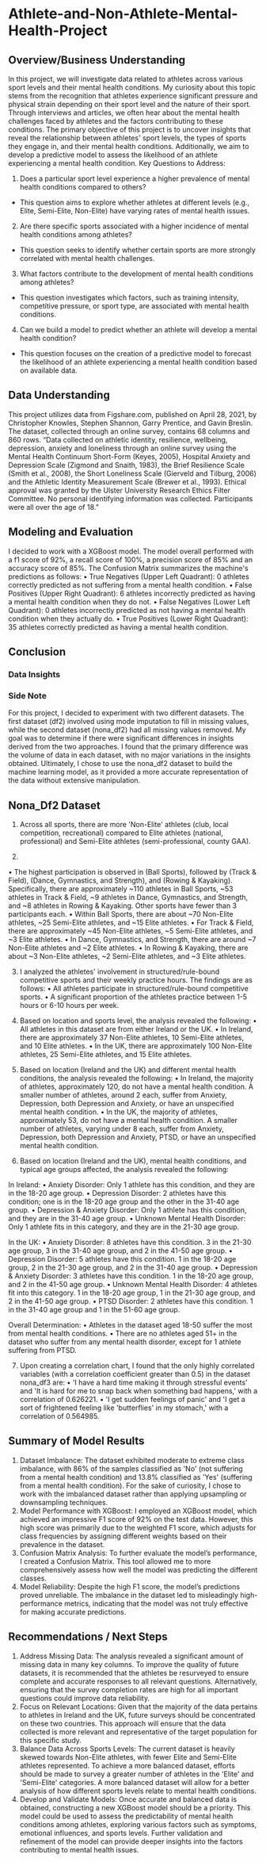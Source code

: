 # Athlete-and-Non-Athlete-Mental-Health-Project

## Overview/Business Understanding 
In this project, we will investigate data related to athletes across various sport levels and their mental health conditions. My curiosity about this topic stems from the recognition that athletes experience significant pressure and physical strain depending on their sport level and the nature of their sport. Through interviews and articles, we often hear about the mental health challenges faced by athletes and the factors contributing to these conditions. The primary objective of this project is to uncover insights that reveal the relationship between athletes' sport levels, the types of sports they engage in, and their mental health conditions. Additionally, we aim to develop a predictive model to assess the likelihood of an athlete experiencing a mental health condition. 
Key Questions to Address: 
1.	Does a particular sport level experience a higher prevalence of mental health conditions compared to others?
-	This question aims to explore whether athletes at different levels (e.g., Elite, Semi-Elite, Non-Elite) have varying rates of mental health issues.

2.	Are there specific sports associated with a higher incidence of mental health conditions among athletes?
-	This question seeks to identify whether certain sports are more strongly correlated with mental health challenges.

3.	What factors contribute to the development of mental health conditions among athletes?
-	This question investigates which factors, such as training intensity, competitive pressure, or sport type, are associated with mental health conditions.

4.	Can we build a model to predict whether an athlete will develop a mental health condition?
-	This question focuses on the creation of a predictive model to forecast the likelihood of an athlete experiencing a mental health condition based on available data.

## Data Understanding
This project utilizes data from Figshare.com, published on April 28, 2021, by Christopher Knowles, Stephen Shannon, Garry Prentice, and Gavin Breslin. The dataset, collected through an online survey, contains 68 columns and 860 rows.
“Data collected on athletic identity, resilience, wellbeing, depression, anxiety and loneliness through an online survey using the Mental Health Continuum Short-Form (Keyes, 2005), Hospital Anxiety and Depression Scale (Zigmond and Snaith, 1983), the Brief Resilience Scale (Smith et al., 2008), the Short Loneliness Scale (Gierveld and Tilburg, 2006) and the Athletic Identity Measurement Scale (Brewer et al., 1993). Ethical approval was granted by the Ulster University Research Ethics Filter Committee. No personal identifying information was collected. Participants were all over the age of 18.”

## Modeling and Evaluation
I decided to work with a XGBoost model. The model overall performed with a f1 score of 92%, a recall score of 100%, a precision score of 85% and an accuracy score of 85%.
The Confusion Matrix summarizes the machine's predictions as follows:
•	True Negatives (Upper Left Quadrant): 0 athletes correctly predicted as not suffering from a mental health condition.
•	False Positives (Upper Right Quadrant): 6 athletes incorrectly predicted as having a mental health condition when they do not.
•	False Negatives (Lower Left Quadrant): 0 athletes incorrectly predicted as not having a mental health condition when they actually do.
•	True Positives (Lower Right Quadrant): 35 athletes correctly predicted as having a mental health condition.

## Conclusion
### Data Insights
### Side Note

For this project, I decided to experiment with two different datasets. The first dataset (df2) involved using mode imputation to fill in missing values, while the second dataset (nona_df2) had all missing values removed. My goal was to determine if there were significant differences in insights derived from the two approaches. I found that the primary difference was the volume of data in each dataset, with no major variations in the insights obtained. Ultimately, I chose to use the nona_df2 dataset to build the machine learning model, as it provided a more accurate representation of the data without extensive manipulation.

## Nona_Df2 Dataset

1.	Across all sports, there are more 'Non-Elite' athletes (club, local competition, recreational) compared to Elite athletes (national, professional) and Semi-Elite athletes (semi-professional, county GAA).

2.	
•	The highest participation is observed in (Ball Sports), followed by (Track & Field), (Dance, Gymnastics, and Strength), and (Rowing & Kayaking). Specifically, there are approximately ~110 athletes in Ball Sports, ~53 athletes in Track & Field, ~9 athletes in Dance, Gymnastics, and Strength, and ~8 athletes in Rowing & Kayaking. Other sports have fewer than 3 participants each.
•	Within Ball Sports, there are about ~70 Non-Elite athletes, ~25 Semi-Elite athletes, and ~15 Elite athletes.
•	For Track & Field, there are approximately ~45 Non-Elite athletes, ~5 Semi-Elite athletes, and ~3 Elite athletes.
•	In Dance, Gymnastics, and Strength, there are around ~7 Non-Elite athletes and ~2 Elite athletes.
•	In Rowing & Kayaking, there are about ~3 Non-Elite athletes, ~2 Semi-Elite athletes, and ~3 Elite athletes.

3.	I analyzed the athletes' involvement in structured/rule-bound competitive sports and their weekly practice hours. The findings are as follows:
•	All athletes participate in structured/rule-bound competitive sports.
•	A significant proportion of the athletes practice between 1-5 hours or 6-10 hours per week.

4.	Based on location and sports level, the analysis revealed the following:
•	All athletes in this dataset are from either Ireland or the UK.
•	In Ireland, there are approximately 37 Non-Elite athletes, 10 Semi-Elite athletes, and 10 Elite athletes.
•	In the UK, there are approximately 100 Non-Elite athletes, 25 Semi-Elite athletes, and 15 Elite athletes.

5.	Based on location (Ireland and the UK) and different mental health conditions, the analysis revealed the following:
•	In Ireland, the majority of athletes, approximately 120, do not have a mental health condition. A smaller number of athletes, around 2 each, suffer from Anxiety, Depression, both Depression and Anxiety, or have an unspecified mental health condition.
•	In the UK, the majority of athletes, approximately 53, do not have a mental health condition. A smaller number of athletes, varying under 8 each, suffer from Anxiety, Depression, both Depression and Anxiety, PTSD, or have an unspecified mental health condition.

6.	Based on location (Ireland and the UK), mental health conditions, and typical age groups affected, the analysis revealed the following:

In Ireland:
•	Anxiety Disorder: Only 1 athlete has this condition, and they are in the 18-20 age group.
•	Depression Disorder: 2 athletes have this condition; one is in the 18-20 age group and the other in the 31-40 age group.
•	Depression & Anxiety Disorder: Only 1 athlete has this condition, and they are in the 31-40 age group.
•	Unknown Mental Health Disorder: Only 1 athlete fits in this category, and they are in the 21-30 age group.

In the UK:
•	Anxiety Disorder: 8 athletes have this condition. 3 in the 21-30 age group, 3 in the 31-40 age group, and 2 in the 41-50 age group.
•	Depression Disorder: 5 athletes have this condition. 1 in the 18-20 age group, 2 in the 21-30 age group, and 2 in the 31-40 age group.
•	Depression & Anxiety Disorder: 3 athletes have this condition. 1 in the 18-20 age group, and 2 in the 41-50 age group.
•	Unknown Mental Health Disorder: 4 athletes fit into this category. 1 in the 18-20 age group, 1 in the 21-30 age group, and 2 in the 41-50 age group.
•	PTSD Disorder: 2 athletes have this condition. 1 in the 31-40 age group and 1 in the 51-60 age group.

Overall Determination:
•	Athletes in the dataset aged 18-50 suffer the most from mental health conditions.
•	There are no athletes aged 51+ in the dataset who suffer from any mental health disorder, except for 1 athlete suffering from PTSD.

7.	Upon creating a correlation chart, I found that the only highly correlated variables (with a correlation coefficient greater than 0.5) in the dataset nona_df3 are:
•	'I have a hard time making it through stressful events' and 'It is hard for me to snap back when something bad happens,' with a correlation of 0.626221.
•	'I get sudden feelings of panic' and 'I get a sort of frightened feeling like 'butterflies' in my stomach,' with a correlation of 0.564985.

## Summary of Model Results

1.	Dataset Imbalance: The dataset exhibited moderate to extreme class imbalance, with 86% of the samples classified as 'No' (not suffering from a mental health condition) and 13.8% classified as 'Yes' (suffering from a mental health condition). For the sake of curiosity, I chose to work with the imbalanced dataset rather than applying upsampling or downsampling techniques.
2.	Model Performance with XGBoost: I employed an XGBoost model, which achieved an impressive F1 score of 92% on the test data. However, this high score was primarily due to the weighted F1 score, which adjusts for class frequencies by assigning different weights based on their prevalence in the dataset.
3.	Confusion Matrix Analysis: To further evaluate the model’s performance, I created a Confusion Matrix. This tool allowed me to more comprehensively assess how well the model was predicting the different classes.
4.	Model Reliability: Despite the high F1 score, the model’s predictions proved unreliable. The imbalance in the dataset led to misleadingly high-performance metrics, indicating that the model was not truly effective for making accurate predictions.

## Recommendations / Next Steps

1.	Address Missing Data: The analysis revealed a significant amount of missing data in many key columns. To improve the quality of future datasets, it is recommended that the athletes be resurveyed to ensure complete and accurate responses to all relevant questions. Alternatively, ensuring that the survey completion rates are high for all important questions could improve data reliability.
2.	Focus on Relevant Locations: Given that the majority of the data pertains to athletes in Ireland and the UK, future surveys should be concentrated on these two countries. This approach will ensure that the data collected is more relevant and representative of the target population for this specific study.
3.	Balance Data Across Sports Levels: The current dataset is heavily skewed towards Non-Elite athletes, with fewer Elite and Semi-Elite athletes represented. To achieve a more balanced dataset, efforts should be made to survey a greater number of athletes in the 'Elite' and 'Semi-Elite' categories. A more balanced dataset will allow for a better analysis of how different sports levels relate to mental health conditions.
4.	Develop and Validate Models: Once accurate and balanced data is obtained, constructing a new XGBoost model should be a priority. This model could be used to assess the predictability of mental health conditions among athletes, exploring various factors such as symptoms, emotional influences, and sports levels. Further validation and refinement of the model can provide deeper insights into the factors contributing to mental health issues.

